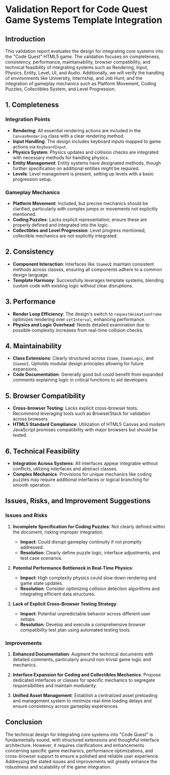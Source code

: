 # Validation Report for Code Quest Game Systems Template Integration

## Introduction

This validation report evaluates the design for integrating core systems into the "Code Quest" HTML5 game. The validation focuses on completeness, consistency, performance, maintainability, browser compatibility, and technical feasibility of integrating systems such as Rendering, Input, Physics, Entity, Level, UI, and Audio. Additionally, we will verify the handling of environments like University, Internship, and Job Hunt, and the integration of gameplay mechanics such as Platform Movement, Coding Puzzles, Collectibles System, and Level Progression.

## 1. Completeness

### Integration Points
- **Rendering**: All essential rendering actions are included in the `CanvasRendering` class with a clear rendering method.
- **Input Handling**: The design includes keyboard inputs mapped to game actions via `KeyboardInput`.
- **Physics System**: Physics updates and collision checks are integrated with necessary methods for handling physics.
- **Entity Management**: Entity systems have designated methods, though further specification on additional entities might be required.
- **Levels**: Level management is present, setting up levels with a basic progression setup.

### Gameplay Mechanics
- **Platform Movement**: Included, but precise mechanics should be clarified, particularly with complex jumps or movements not explicitly mentioned.
- **Coding Puzzles**: Lacks explicit representation; ensure these are properly defined and integrated into the logic.
- **Collectibles and Level Progression**: Level progress mentioned; collectible mechanics are not explicitly integrated.

## 2. Consistency

- **Component Interaction**: Interfaces like `IGameUI` maintain consistent methods across classes, ensuring all components adhere to a common design language.
- **Template Harmony**: Successfully leverages template systems, blending custom code with existing logic without clear disruptions.

## 3. Performance

- **Render Loop Efficiency**: The design's switch to `requestAnimationFrame` optimizes rendering over `setInterval`, enhancing performance.
- **Physics and Logic Overhead**: Needs detailed examination due to possible complexity increases from real-time collision checks.

## 4. Maintainability

- **Class Extensions**: Clearly structured across `IGame`, `IGameLogic`, and `IGameUI`. Upholds modular design principles allowing for future expansions.
- **Code Documentation**: Generally good but could benefit from expanded comments explaining logic in critical functions to aid developers.

## 5. Browser Compatibility

- **Cross-browser Testing**: Lacks explicit cross-browser tests. Recommend leveraging tools such as BrowserStack for validation across browsers.
- **HTML5 Standard Compliance**: Utilization of HTML5 Canvas and modern JavaScript promises compatibility with major browsers but should be tested.

## 6. Technical Feasibility

- **Integration Across Systems**: All interfaces appear integrable without conflicts, utilizing interfaces and abstract classes.
- **Complex Mechanics**: Provisions for unique mechanics like coding puzzles may require additional interfaces or logical branching for smooth operation.

## Issues, Risks, and Improvement Suggestions

### Issues and Risks
1. **Incomplete Specification for Coding Puzzles**: Not clearly defined within the document, risking improper integration. 
   - **Impact**: Could disrupt gameplay continuity if not promptly addressed.
   - **Resolution**: Clearly define puzzle logic, interface adjustments, and test case scenarios.

2. **Potential Performance Bottleneck in Real-Time Physics**:
   - **Impact**: High complexity physics could slow down rendering and game state updates.
   - **Resolution**: Consider optimizing collision detection algorithms and integrating efficient data structures.

3. **Lack of Explicit Cross-Browser Testing Strategy**:
   - **Impact**: Potential unpredictable behavior across different user setups.
   - **Resolution**: Develop and execute a comprehensive browser compatibility test plan using automated testing tools.

### Improvements
1. **Enhanced Documentation**: Augment the technical documents with detailed comments, particularly around non-trivial game logic and mechanics.

2. **Interface Expansion for Coding and Collectibles Mechanics**: Propose dedicated interfaces or classes for specific mechanics to segregate responsibilities and maintain modularity.

3. **Unified Asset Management**: Establish a centralized asset preloading and management system to minimize real-time loading delays and ensure consistency across gameplay experiences.

## Conclusion

The technical design for integrating core systems into "Code Quest" is fundamentally sound, with structured extensions and thoughtful interface architecture. However, it requires clarifications and enhancements concerning specific game mechanics, performance optimizations, and cross-browser support to ensure a polished and reliable user experience. Addressing the stated issues and improvements will greatly enhance the robustness and scalability of the game integration.